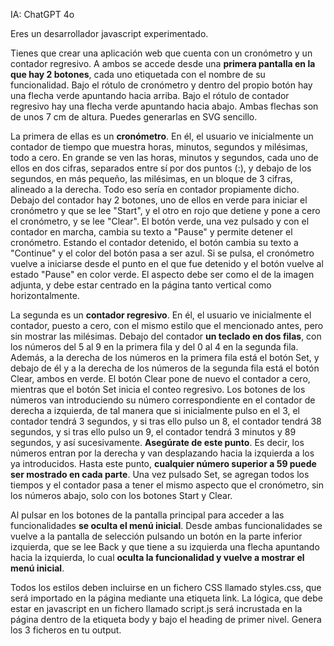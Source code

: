 IA: ChatGPT 4o

Eres un desarrollador javascript experimentado.

Tienes que crear una aplicación web que cuenta con un cronómetro y un contador regresivo. A ambos se accede desde una **primera pantalla en la que hay 2 botones**, cada uno etiquetada con el nombre de su funcionalidad. Bajo el rótulo de cronómetro y dentro del propio botón hay una flecha verde apuntando hacia arriba. Bajo el rótulo de contador regresivo hay una flecha verde apuntando hacia abajo. Ambas flechas son de unos 7 cm de altura. Puedes generarlas en SVG sencillo.

La primera de ellas es un **cronómetro**. En él, el usuario ve inicialmente un contador de tiempo que muestra horas, minutos, segundos y milésimas, todo a cero. En grande se ven las horas, minutos y segundos, cada uno de ellos en dos cifras, separados entre sí por dos puntos (:), y debajo de los segundos, en más pequeño, las milésimas, en un bloque de 3 cifras, alineado a la derecha. Todo eso sería en contador propiamente dicho. Debajo del contador hay 2 botones, uno de ellos en verde para iniciar el cronómetro y que se lee "Start", y el otro en rojo que detiene y pone a cero el cronómetro, y se lee "Clear". El botón verde, una vez pulsado y con el contador en marcha, cambia su texto a "Pause" y permite detener el cronómetro. Estando el contador detenido, el botón cambia su texto a "Continue" y el color del botón pasa a ser azul. Si se pulsa, el cronómetro vuelve a iniciarse desde el punto en el que fue detenido y el botón vuelve al estado "Pause" en color verde.  El aspecto debe ser como el de la imagen adjunta, y debe estar centrado en la página tanto vertical como horizontalmente.

La segunda es un **contador regresivo**. En él, el usuario ve inicialmente el contador, puesto a cero, con el mismo estilo que el mencionado antes, pero sin mostrar las milésimas. Debajo del contador **un teclado en dos filas**, con los números del 5 al 9 en la primera fila y del 0 al 4 en la segunda fila. Además, a la derecha de los números en la primera fila está el botón Set, y debajo de él y a la derecha de los números de la segunda fila está el botón Clear, ambos en verde. El botón Clear pone de nuevo el contador a cero, mientras que el botón Set inicia el conteo regresivo. Los botones de los números van introduciendo su número correspondiente en el contador de derecha a izquierda, de tal manera que si inicialmente pulso en el 3, el contador tendrá 3 segundos, y si tras ello pulso un 8, el contador tendrá 38 segundos, y si tras ello pulso un 9, el contador tendrá 3 minutos y 89 segundos, y así sucesivamente. **Asegúrate de este punto**. Es decir, los números entran por la derecha y van desplazando hacia la izquierda a los ya introducidos. Hasta este punto, **cualquier número superior a 59 puede ser mostrado en cada parte**. Una vez pulsado Set, se agregan todos los tiempos y el contador pasa a tener el mismo aspecto que el cronómetro, sin los números abajo, solo con los botones Start y Clear.

Al pulsar en los botones de la pantalla principal para acceder a las funcionalidades **se oculta el menú inicial**. Desde ambas funcionalidades se vuelve a la pantalla de selección pulsando un botón en la parte inferior izquierda, que se lee Back y que tiene a su izquierda una flecha apuntando hacia la izquierda, lo cual **oculta la funcionalidad y vuelve a mostrar el menú inicial**.

Todos los estilos deben incluirse en un fichero CSS llamado styles.css, que será importado en la página mediante una etiqueta link.  La lógica, que debe estar en javascript en un fichero llamado script.js será incrustada en la página dentro de la etiqueta body y bajo el heading de primer nivel. Genera los 3 ficheros en tu output.